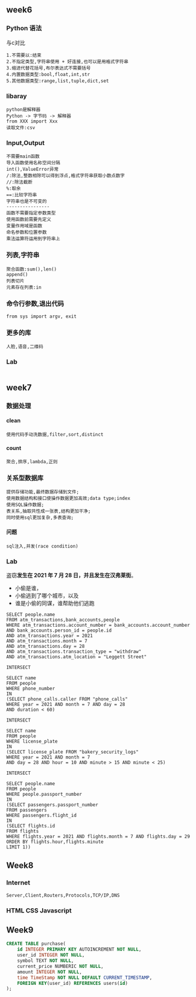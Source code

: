 ## week6

### Python 语法

与c对比

```
1.不需要以:结束
2.不指定类型,字符串使用 + 好连接,也可以是用格式字符串
3.缩进代替花括号,布尔表达式不需要括号
4.内置数据类型:bool,float,int,str
5.其他数据类型:range,list,tuple,dict,set
```

### libaray

```
python是解释器
Python -> 字节码 -> 解释器
from XXX import Xxx
读取文件:csv
```

### Input,Output

```
不需要main函数
导入函数使用名称空间分隔
int(),ValueError异常
/:除法,整数相除可以得到浮点,格式字符串获取小数点数字
//:除法截断
%:取余
==:比较字符串
字符串也是不可变的
----------------
函数不需要指定参数类型
使用函数前需要先定义
变量作用域是函数
命名参数和位置参数
乘法运算符运用到字符串上
```

### 列表,字符串

```
聚合函数:sum(),len()
append()
列表切片
元素存在列表:in
```

### 命令行参数,退出代码

```
from sys import argv, exit
```

### 更多的库

```
人脸,语音,二维码
```

### Lab

```

```

## week7

### 数据处理

#### clean

```
使用代码手动洗数据,filter,sort,distinct
```

#### count

```
聚合,排序,lambda,正则
```

### 关系型数据库

```
提供存储功能,最终数据存储到文件;
使用数据结构和接口使操作数据更加高效;data type;index
使用SQL操作数据;
表关系,抽取共性成一张表,结构更加干净;
同时使用sql更加复杂,多表查询;
```

#### 问题

```
sql注入,并发(race condition)
```

### Lab

盗窃**发生在 2021 年 7 月 28 日，**并且**发生在汉弗莱街**。

- 小偷是谁，
- 小偷逃到了哪个城市，以及     
- 谁是小偷的同谋，谁帮助他们逃跑

```
SELECT people.name
FROM atm_transactions,bank_accounts,people
WHERE atm_transactions.account_number = bank_accounts.account_number
AND bank_accounts.person_id = people.id
AND atm_transactions.year = 2021
AND atm_transactions.month = 7
AND atm_transactions.day = 28
AND atm_transactions.transaction_type = "withdraw"
AND atm_transactions.atm_location = "Leggett Street"

INTERSECT

SELECT name
FROM people
WHERE phone_number
IN
(SELECT phone_calls.caller FROM "phone_calls" 
WHERE year = 2021 AND month = 7 AND day = 28
AND duration < 60)

INTERSECT

SELECT name
FROM people
WHERE license_plate 
IN
(SELECT license_plate FROM "bakery_security_logs"
WHERE year = 2021 AND month = 7 
AND day = 28 AND hour = 10 AND minute > 15 AND minute < 25)

INTERSECT

SELECT people.name
FROM people
WHERE people.passport_number
IN
(SELECT passengers.passport_number
FROM passengers
WHERE passengers.flight_id
IN
(SELECT flights.id
FROM flights
WHERE flights.year = 2021 AND flights.month = 7 AND flights.day = 29
ORDER BY flights.hour,flights.minute
LIMIT 1))
```

## Week8

### Internet

```
Server,Client,Routers,Protocols,TCP/IP,DNS
```

### HTML CSS Javascript

## Week9

```sql
CREATE TABLE purchase(
	id INTEGER PRIMARY KEY AUTOINCREMENT NOT NULL,
    user_id INTEGER NOT NULL,
    symbol TEXT NOT NULL,
    current_price NUMBERIC NOT NULL,
    amount INTEGER NOT NULL,
    time TimeStamp NOT NULL DEFAULT CURRENT_TIMESTAMP,
    FOREIGN KEY(user_id) REFERENCES users(id)
);
```





